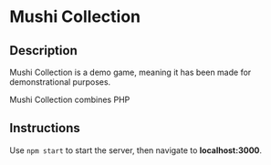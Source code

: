 # Mushi Collection
## Description
Mushi Collection is a demo game, meaning it has been made for demonstrational purposes.

Mushi Collection combines PHP

## Instructions
Use ```npm start``` to start the server, then navigate to **localhost:3000**.
